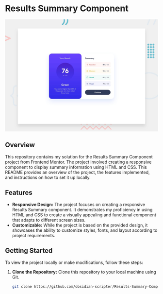 # Results Summary Component

![Project Preview](./design/desktop-preview.jpg)

## Overview

This repository contains my solution for the Results Summary Component project from Frontend Mentor. The project involved creating a responsive component to display summary information using HTML and CSS. This README provides an overview of the project, the features implemented, and instructions on how to set it up locally.

## Features

- **Responsive Design:** The project focuses on creating a responsive Results Summary component. It demonstrates my proficiency in using HTML and CSS to create a visually appealing and functional component that adapts to different screen sizes.
- **Customizable:** While the project is based on the provided design, it showcases the ability to customize styles, fonts, and layout according to project requirements.

## Getting Started

To view the project locally or make modifications, follow these steps:

1. **Clone the Repository:** Clone this repository to your local machine using Git.

   ```bash
   git clone https://github.com/obsidian-scripter/Results-Summary-Component
